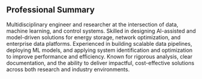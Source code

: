 ## Professional Summary

Multidisciplinary engineer and researcher at the intersection of data, machine learning, and control systems. Skilled in designing AI-assisted and model-driven solutions for energy storage, network optimization, and enterprise data platforms. Experienced in building scalable data pipelines, deploying ML models, and applying system identification and optimization to improve performance and efficiency. Known for rigorous analysis, clear documentation, and the ability to deliver impactful, cost-effective solutions across both research and industry environments.